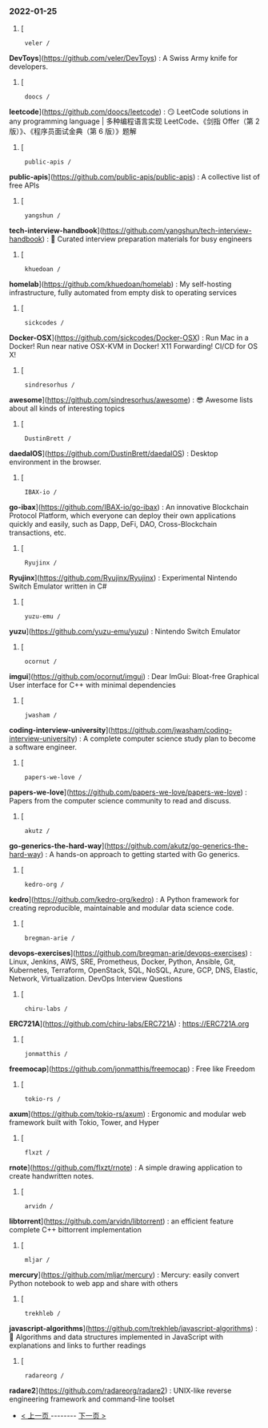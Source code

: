 ### 2022-01-25 
1. [
    

        veler /
**DevToys**](https://github.com/veler/DevToys) : A Swiss Army knife for developers.
1. [
    

        doocs /
**leetcode**](https://github.com/doocs/leetcode) : 😏 LeetCode solutions in any programming language | 多种编程语言实现 LeetCode、《剑指 Offer（第 2 版）》、《程序员面试金典（第 6 版）》题解
1. [
    

        public-apis /
**public-apis**](https://github.com/public-apis/public-apis) : A collective list of free APIs
1. [
    

        yangshun /
**tech-interview-handbook**](https://github.com/yangshun/tech-interview-handbook) : 💯 Curated interview preparation materials for busy engineers
1. [
    

        khuedoan /
**homelab**](https://github.com/khuedoan/homelab) : My self-hosting infrastructure, fully automated from empty disk to operating services
1. [
    

        sickcodes /
**Docker-OSX**](https://github.com/sickcodes/Docker-OSX) : Run Mac in a Docker! Run near native OSX-KVM in Docker! X11 Forwarding! CI/CD for OS X!
1. [
    

        sindresorhus /
**awesome**](https://github.com/sindresorhus/awesome) : 😎 Awesome lists about all kinds of interesting topics
1. [
    

        DustinBrett /
**daedalOS**](https://github.com/DustinBrett/daedalOS) : Desktop environment in the browser.
1. [
    

        IBAX-io /
**go-ibax**](https://github.com/IBAX-io/go-ibax) : An innovative Blockchain Protocol Platform, which everyone can deploy their own applications quickly and easily, such as Dapp, DeFi, DAO, Cross-Blockchain transactions, etc.
1. [
    

        Ryujinx /
**Ryujinx**](https://github.com/Ryujinx/Ryujinx) : Experimental Nintendo Switch Emulator written in C#
1. [
    

        yuzu-emu /
**yuzu**](https://github.com/yuzu-emu/yuzu) : Nintendo Switch Emulator
1. [
    

        ocornut /
**imgui**](https://github.com/ocornut/imgui) : Dear ImGui: Bloat-free Graphical User interface for C++ with minimal dependencies
1. [
    

        jwasham /
**coding-interview-university**](https://github.com/jwasham/coding-interview-university) : A complete computer science study plan to become a software engineer.
1. [
    

        papers-we-love /
**papers-we-love**](https://github.com/papers-we-love/papers-we-love) : Papers from the computer science community to read and discuss.
1. [
    

        akutz /
**go-generics-the-hard-way**](https://github.com/akutz/go-generics-the-hard-way) : A hands-on approach to getting started with Go generics.
1. [
    

        kedro-org /
**kedro**](https://github.com/kedro-org/kedro) : A Python framework for creating reproducible, maintainable and modular data science code.
1. [
    

        bregman-arie /
**devops-exercises**](https://github.com/bregman-arie/devops-exercises) : Linux, Jenkins, AWS, SRE, Prometheus, Docker, Python, Ansible, Git, Kubernetes, Terraform, OpenStack, SQL, NoSQL, Azure, GCP, DNS, Elastic, Network, Virtualization. DevOps Interview Questions
1. [
    

        chiru-labs /
**ERC721A**](https://github.com/chiru-labs/ERC721A) : https://ERC721A.org
1. [
    

        jonmatthis /
**freemocap**](https://github.com/jonmatthis/freemocap) : Free like Freedom
1. [
    

        tokio-rs /
**axum**](https://github.com/tokio-rs/axum) : Ergonomic and modular web framework built with Tokio, Tower, and Hyper
1. [
    

        flxzt /
**rnote**](https://github.com/flxzt/rnote) : A simple drawing application to create handwritten notes.
1. [
    

        arvidn /
**libtorrent**](https://github.com/arvidn/libtorrent) : an efficient feature complete C++ bittorrent implementation
1. [
    

        mljar /
**mercury**](https://github.com/mljar/mercury) : Mercury: easily convert Python notebook to web app and share with others
1. [
    

        trekhleb /
**javascript-algorithms**](https://github.com/trekhleb/javascript-algorithms) : 📝 Algorithms and data structures implemented in JavaScript with explanations and links to further readings
1. [
    

        radareorg /
**radare2**](https://github.com/radareorg/radare2) : UNIX-like reverse engineering framework and command-line toolset 

- [ < 上一页 ](https://github.com/able8/github-trending-daily-record/blob/master/2022-01-24.md) -------- [ 下一页 > ](https://github.com/able8/github-trending-daily-record/blob/master/2022-01-26.md)